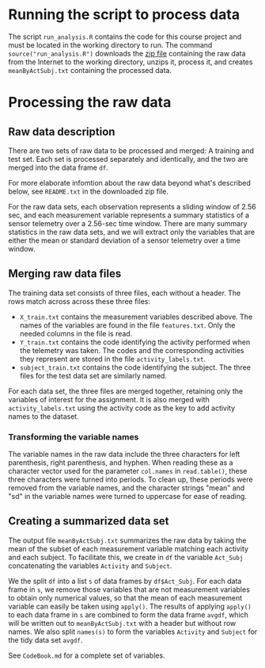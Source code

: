 # Running the script to process data

The script `run_analysis.R` contains the code for this course project and must be located in the working directory to run. The command `source("run_analysis.R")` downloads the [zip file](https://d396qusza40orc.cloudfront.net/getdata%2Fprojectfiles%2FUCI%20HAR%20Dataset.zip) containing the raw data from the Internet to the working directory, unzips it, process it, and creates `meanByActSubj.txt` containing the processed data.

# Processing the raw data

## Raw data description

There are two sets of raw data to be processed and merged: A training and test set. Each set is processed separately and identically, and the two are merged into the data frame `df`.

For more elaborate infomtion about the raw data beyond what's described below, see `README.txt` in the downloaded zip file. 

For the raw data sets, each observation represents a sliding window of 2.56 sec, and each measurement variable represents a summary statistics of a sensor telemetry over a 2.56-sec time window. There are many summary statistics in the raw data sets, and we will extract only the variables that are either the mean or standard deviation of a sensor telemetry over a time window.

## Merging raw data files 

The training data set consists of three files, each without a header. The rows match across across these three files:
* `X_train.txt` contains the measurement variables described above. The names of the variables are found in the file `features.txt`. Only the needed columns in the file is read.
* `Y_train.txt` contains the code identifying the activity performed when the telemetry was taken. The codes and the corresponding activities they represent are stored in the file `activity_labels.txt`. 
* `subject_train.txt` contains the code identifying the subject.
The three files for the test data set are similarly named.

For each data set, the three files are merged together, retaining only the variables of interest for the assignment. It is also merged with `activity_labels.txt` using the activity code as the key to add activity names to the dataset.

### Transforming the variable names

The variable names in the raw data include the three characters for left parenthesis, right parenthesis, and hyphen. When reading these as a character vector used for the parameter `col.names` in `read.table()`, these three characters were turned into periods. To clean up, these periods were removed from the variable names, and the character strings "mean" and "sd" in the variable names were turned to uppercase for ease of reading.

## Creating a summarized data set

The output file `meanByActSubj.txt` summarizes the raw data by taking the mean of the subset of each measurement variable matching each activity and each subject. To facilitate this, we create in `df` the variable `Act_Subj` concatenating the variables `Activity` and `Subject`. 

We the split `df` into a list `s` of data frames by `df$Act_Subj`. For each data frame in `s`, we remove those variables that are not measurement variables to obtain only numerical values, so that the mean of each measurement variable can easily be taken using `apply()`. The results of applying `apply()` to each data frame in `s` are combined to form the data frame `avgdf`, which will be written out to `meanByActSubj.txt` with a header but without row names. We also split `names(s)` to form the variables `Activity` and `Subject` for the tidy data set `avgdf`. 

See `CodeBook.md` for a complete set of variables.
